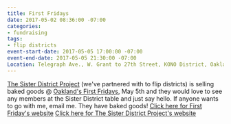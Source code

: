 ```yaml
---
title: First Fridays
date: 2017-05-02 08:36:00 -07:00
categories:
- fundraising
tags:
- flip districts
event-start-date: 2017-05-05 17:00:00 -07:00
event-end-date: 2017-05-05 21:30:00 -07:00
Location: Telegraph Ave., W. Grant to 27th Street, KONO District, Oakland
---
```


[The Sister District Project](https://www.sisterdistrict.com/) (we've partnered with to flip districts) is selling baked goods @ [Oakland's First Fridays](http://oaklandfirstfridays.org/about), May 5th and they would love to see any members at the Sister District table and just say hello. If anyone wants to go with me, email me.  They have baked goods!
[Click here for First Friday's website](http://oaklandfirstfridays.org/about)
[Click here for The Sister District Project's website](https://www.sisterdistrict.com/)